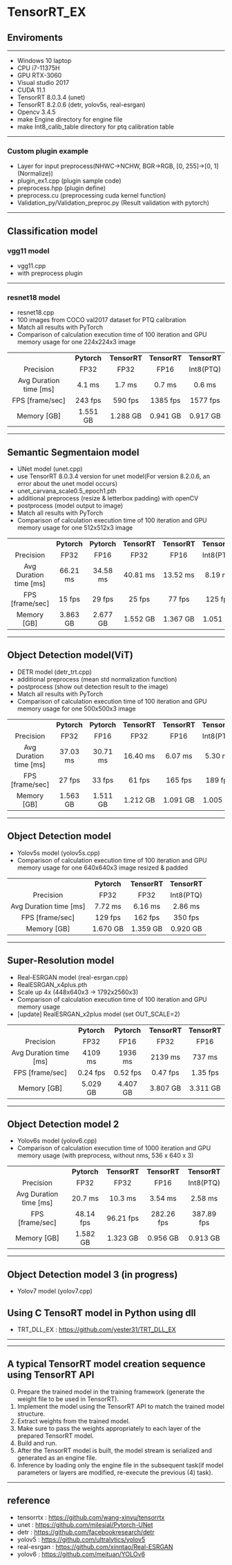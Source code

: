 # TensorRT_EX

## Enviroments
***
- Windows 10 laptop
- CPU i7-11375H
- GPU RTX-3060
- Visual studio 2017
- CUDA 11.1
- TensorRT 8.0.3.4 (unet)
- TensorRT 8.2.0.6 (detr, yolov5s, real-esrgan) 
- Opencv 3.4.5
- make Engine directory for engine file
- make Int8_calib_table directory for ptq calibration table
***

### Custom plugin example
- Layer for input preprocess(NHWC->NCHW, BGR->RGB, [0, 255]->[0, 1] (Normalize))
- plugin_ex1.cpp (plugin sample code)
- preprocess.hpp (plugin define)
- preprocess.cu (preprocessing cuda kernel function)
- Validation_py/Validation_preproc.py (Result validation with pytorch)
***

## Classification model
### vgg11 model 
- vgg11.cpp
- with preprocess plugin

***

### resnet18 model
- resnet18.cpp
- 100 images from COCO val2017 dataset for PTQ calibration
- Match all results with PyTorch
- Comparison of calculation execution time of 100 iteration and GPU memory usage for one 224x224x3 image 

<table border="0"  width="100%">
	<tbody align="center">
		<tr>
			<td></td>
			<td><strong>Pytorch</strong></td><td><strong>TensorRT</strong></td><td><strong>TensorRT</strong></td><td><strong>TensorRT</strong></td>
		</tr>
		<tr>
			<td>Precision</td><td>FP32</td><td>FP32</td><td>FP16</td><td>Int8(PTQ)</td>
		</tr>
		<tr>
			<td>Avg Duration time [ms]</td>
			<td>4.1 ms</td>
			<td>1.7 ms </td>
			<td>0.7 ms</td>
			<td>0.6 ms</td>
		</tr>
		<tr>
			<td>FPS [frame/sec]</td>
			<td>243 fps</td>
			<td>590 fps</td>
			<td>1385 fps</td>
			<td>1577 fps</td>
		</tr>
		<tr>
			<td>Memory [GB]</td>
			<td>1.551 GB</td>
			<td>1.288 GB</td>
			<td>0.941 GB</td>
			<td>0.917 GB</td>
		</tr>
	</tbody>
</table>

***

## Semantic Segmentaion model
- UNet model (unet.cpp)
- use TensorRT 8.0.3.4 version for unet model(For version 8.2.0.6, an error about the unet model occurs)
- unet_carvana_scale0.5_epoch1.pth
- additional preprocess (resize & letterbox padding) with openCV
- postprocess (model output to image)
- Match all results with PyTorch
- Comparison of calculation execution time of 100 iteration and GPU memory usage for one 512x512x3 image

<table border="0"  width="100%">
	<tbody align="center">
		<tr>
			<td></td>
			<td><strong>Pytorch</strong></td><td><strong>Pytorch</strong></td><td><strong>TensorRT</strong></td><td><strong>TensorRT</strong></td><td><strong>TensorRT</strong></td>
		</tr>
		<tr>
			<td>Precision</td><td>FP32</td><td>FP16</td><td>FP32</td><td>FP16</td><td>Int8(PTQ)</td>
		</tr>
		<tr>
			<td>Avg Duration time [ms]</td>
			<td>66.21 ms</td>
			<td>34.58 ms</td>
			<td>40.81 ms </td>
			<td>13.52 ms</td>
			<td>8.19 ms</td>
		</tr>
		<tr>
			<td>FPS [frame/sec]</td>
			<td>15 fps</td>
			<td>29 fps</td>
			<td>25 fps</td>
			<td>77 fps</td>
			<td>125 fps</td>
		</tr>
		<tr>
			<td>Memory [GB]</td>
			<td>3.863 GB</td>
			<td>2.677 GB</td>
			<td>1.552 GB</td>
			<td>1.367 GB</td>
			<td>1.051 GB</td>
		</tr>
	</tbody>
</table>

***

## Object Detection model(ViT)
- DETR model (detr_trt.cpp) 
- additional preprocess (mean std normalization function)
- postprocess (show out detection result to the image)
- Match all results with PyTorch
- Comparison of calculation execution time of 100 iteration and GPU memory usage for one 500x500x3 image 

<table border="0"  width="100%">
	<tbody align="center">
		<tr>
			<td></td>
			<td><strong>Pytorch</strong></td><td><strong>Pytorch</strong></td><td><strong>TensorRT</strong></td><td><strong>TensorRT</strong></td><td><strong>TensorRT</strong></td>
		</tr>
		<tr>
			<td>Precision</td><td>FP32</td><td>FP16</td><td>FP32</td><td>FP16</td><td>Int8(PTQ)</td>
		</tr>
		<tr>
			<td>Avg Duration time [ms]</td>
			<td>37.03 ms</td>
			<td>30.71 ms</td>
			<td>16.40 ms </td>
			<td>6.07 ms</td>
			<td>5.30 ms</td>
		</tr>
		<tr>
			<td>FPS [frame/sec]</td>
			<td>27 fps</td>
			<td>33 fps</td>
			<td>61 fps</td>
			<td>165 fps</td>
			<td>189 fps</td>
		</tr>
		<tr>
			<td>Memory [GB]</td>
			<td>1.563 GB</td>
			<td>1.511 GB</td>
			<td>1.212 GB</td>
			<td>1.091 GB</td>
			<td>1.005 GB</td>
		</tr>
	</tbody>
</table>

***

## Object Detection model
- Yolov5s model (yolov5s.cpp) 
- Comparison of calculation execution time of 100 iteration and GPU memory usage for one 640x640x3 image resized & padded

<table border="0"  width="100%">
	<tbody align="center">
		<tr>
			<td></td>
			<td><strong>Pytorch</strong></td><td><strong>TensorRT</strong></td><td><strong>TensorRT</strong></td>
		</tr>
		<tr>
			<td>Precision</td><td>FP32</td><td>FP32</td><td>Int8(PTQ)</td>
		</tr>
		<tr>
			<td>Avg Duration time [ms]</td>
			<td>7.72 ms</td>
			<td>6.16 ms </td>
			<td>2.86 ms</td>
		</tr>
		<tr>
			<td>FPS [frame/sec]</td>
			<td>129 fps</td>
			<td>162 fps</td>
			<td>350 fps</td>
		</tr>
		<tr>
			<td>Memory [GB]</td>
			<td>1.670 GB</td>
			<td>1.359 GB</td>
			<td>0.920 GB</td>
		</tr>
	</tbody>
</table>

***

## Super-Resolution model
- Real-ESRGAN model (real-esrgan.cpp)
- RealESRGAN_x4plus.pth
- Scale up 4x (448x640x3 -> 1792x2560x3) 
- Comparison of calculation execution time of 100 iteration and GPU memory usage
- [update] RealESRGAN_x2plus model (set OUT_SCALE=2)

<table border="0"  width="100%">
	<tbody align="center">
		<tr>
			<td></td>
			<td><strong>Pytorch</strong></td><td><strong>Pytorch</strong></td><td><strong>TensorRT</strong></td><td><strong>TensorRT</strong></td>
		</tr>
		<tr>
			<td>Precision</td><td>FP32</td><td>FP16</td><td>FP32</td><td>FP16</td>
		</tr>
		<tr>
			<td>Avg Duration time [ms]</td>
			<td>4109 ms</td>
			<td>1936 ms</td>
			<td>2139 ms </td>
			<td>737 ms</td>
		</tr>
		<tr>
			<td>FPS [frame/sec]</td>
			<td>0.24 fps</td>
			<td>0.52 fps</td>
			<td>0.47 fps</td>
			<td>1.35 fps</td>
		</tr>
		<tr>
			<td>Memory [GB]</td>
			<td>5.029 GB</td>
			<td>4.407 GB</td>
			<td>3.807 GB</td>
			<td>3.311 GB</td>
		</tr>
	</tbody>
</table>

***

## Object Detection model 2
- Yolov6s model (yolov6.cpp)   
- Comparison of calculation execution time of 1000 iteration 
and GPU memory usage (with preprocess, without nms, 536 x 640 x 3)
<table border="0"  width="100%">
	<tbody align="center">
		<tr>
			<td></td>
			<td><strong>Pytorch</strong></td><td><strong>TensorRT</strong></td><td><strong>TensorRT</strong></td><td><strong>TensorRT</strong></td>
		</tr>
		<tr>
			<td>Precision</td><td>FP32</td><td>FP32</td><td>FP16</td><td>Int8(PTQ)</td>
		</tr>
		<tr>
			<td>Avg Duration time [ms]</td>
			<td>20.7 ms</td>
			<td>10.3 ms</td>
			<td>3.54 ms</td>
			<td>2.58 ms</td>
		</tr>
		<tr>
			<td>FPS [frame/sec]</td>
			<td>48.14 fps</td>
			<td>96.21 fps</td>
			<td>282.26 fps</td>
			<td>387.89 fps</td>
		</tr>
		<tr>
			<td>Memory [GB]</td>
			<td>1.582 GB</td>
			<td>1.323 GB</td>
			<td>0.956 GB</td>
			<td>0.913 GB</td>
		</tr>
	</tbody>
</table>

***

## Object Detection model 3 (in progress)
- Yolov7 model (yolov7.cpp)   

 
## Using C TensoRT model in Python using dll
- TRT_DLL_EX : <https://github.com/yester31/TRT_DLL_EX>
***

***

## A typical TensorRT model creation sequence using TensorRT API
0. Prepare the trained model in the training framework (generate the weight file to be used in TensorRT).
1. Implement the model using the TensorRT API to match the trained model structure.
2. Extract weights from the trained model.
3. Make sure to pass the weights appropriately to each layer of the prepared TensorRT model.
4. Build and run.
5. After the TensorRT model is built, the model stream is serialized and generated as an engine file.
6. Inference by loading only the engine file in the subsequent task(if model parameters or layers are modified, re-execute the previous (4) task).
     
***

## reference   
* tensorrtx : <https://github.com/wang-xinyu/tensorrtx>
* unet : <https://github.com/milesial/Pytorch-UNet>
* detr : <https://github.com/facebookresearch/detr>
* yolov5 : <https://github.com/ultralytics/yolov5>
* real-esrgan : <https://github.com/xinntao/Real-ESRGAN>
* yolov6 : <https://github.com/meituan/YOLOv6>